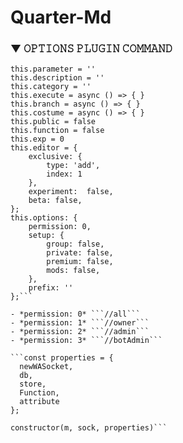 # Quarter-Md
### ▼ 𝙾𝙿𝚃𝙸𝙾𝙽𝚂 𝙿𝙻𝚄𝙶𝙸𝙽 𝙲𝙾𝙼𝙼𝙰𝙽𝙳

```this.command = []
this.parameter = ''
this.description = ''
this.category = ''
this.execute = async () => { }
this.branch = async () => { }
this.costume = async () => { }
this.public = false
this.function = false
this.exp = 0
this.editor = {
    exclusive: {
        type: 'add',
        index: 1
    },
    experiment:  false,
    beta: false,
};
this.options: {
    permission: 0,
    setup: {
        group: false,
        private: false,
        premium: false,
        mods: false,
    },
    prefix: ''
};```

- *permission: 0* ```//all```
- *permission: 1* ```//owner```
- *permission: 2* ```//admin```
- *permission: 3* ```//botAdmin```

```const properties = { 
  newWASocket, 
  db, 
  store, 
  Function, 
  attribute
};

constructor(m, sock, properties)```
